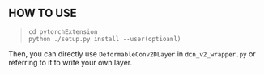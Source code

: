 ## HOW TO USE

>`cd pytorchExtension`  
>`python ./setup.py install --user(optioanl)`  

Then, you can directly use `DeformableConv2DLayer` in `dcn_v2_wrapper.py` or referring to it to write your own layer.